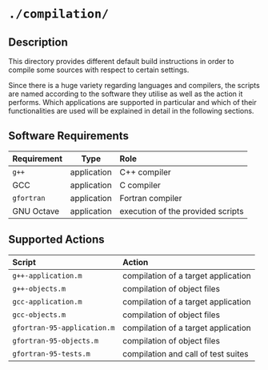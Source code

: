 <!------------------------------------------------------------------------------
--
-- Copyright (C) 2022 Kevin Matthes
--
-- This program is free software; you can redistribute it and/or modify
-- it under the terms of the GNU General Public License as published by
-- the Free Software Foundation; either version 2 of the License, or
-- (at your option) any later version.
--
-- This program is distributed in the hope that it will be useful,
-- but WITHOUT ANY WARRANTY; without even the implied warranty of
-- MERCHANTABILITY or FITNESS FOR A PARTICULAR PURPOSE.  See the
-- GNU General Public License for more details.
--
-- You should have received a copy of the GNU General Public License along
-- with this program; if not, write to the Free Software Foundation, Inc.,
-- 51 Franklin Street, Fifth Floor, Boston, MA 02110-1301 USA.
--
----
--
--  FILE
--      README.md
--
--  BRIEF
--      Important information regarding this project.
--
--  AUTHOR
--      Kevin Matthes
--
--  COPYRIGHT
--      (C) 2022 Kevin Matthes.
--      This file is licensed GPL 2 as of June 1991.
--
--  DATE
--      2022
--
--  NOTE
--      See `LICENSE' for full license.
--
------------------------------------------------------------------------------->

# `./compilation/`

## Description

This directory provides different default build instructions in order to compile
some sources with respect to certain settings.

Since there is a huge variety regarding languages and compilers, the scripts are
named according to the software they utilise as well as the action it
performs.  Which applications are supported in particular and which of their
functionalities are used will be explained in detail in the following sections.

## Software Requirements

| Requirement       | Type          | Role                                  |
|:------------------|:-------------:|:--------------------------------------|
| `g++`             | application   | C++ compiler                          |
| GCC               | application   | C compiler                            |
| `gfortran`        | application   | Fortran compiler                      |
| GNU Octave        | application   | execution of the provided scripts     |

## Supported Actions

| Script                        | Action                                |
|:------------------------------|:--------------------------------------|
| `g++-application.m`           | compilation of a target application   |
| `g++-objects.m`               | compilation of object files           |
| `gcc-application.m`           | compilation of a target application   |
| `gcc-objects.m`               | compilation of object files           |
| `gfortran-95-application.m`   | compilation of a target application   |
| `gfortran-95-objects.m`       | compilation of object files           |
| `gfortran-95-tests.m`         | compilation and call of test suites   |

<!----------------------------------------------------------------------------->
